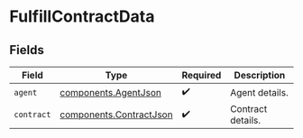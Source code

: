 # FulfillContractData


## Fields

| Field                                                              | Type                                                               | Required                                                           | Description                                                        |
| ------------------------------------------------------------------ | ------------------------------------------------------------------ | ------------------------------------------------------------------ | ------------------------------------------------------------------ |
| `agent`                                                            | [components.AgentJson](../../models/components/agentjson.md)       | :heavy_check_mark:                                                 | Agent details.                                                     |
| `contract`                                                         | [components.ContractJson](../../models/components/contractjson.md) | :heavy_check_mark:                                                 | Contract details.                                                  |
